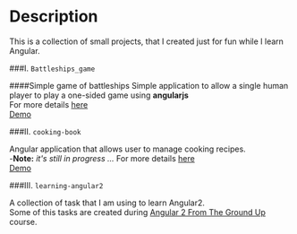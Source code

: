 Description
============

This is a collection of small projects, that I created just for fun while I learn Angular.


###I. `Battleships_game`

####Simple game of battleships
Simple application to allow a single human player to play a one-sided game using **angularjs** <br />
For more details [here](https://github.com/oNora/angularjs_projects/tree/master/Battleships_game) <br />
[Demo](http://onora.github.io/angularjs_projects/Battleships_game/)

###II. `cooking-book`

Angular application that allows user to manage cooking recipes. <br />
-**Note:**  *it's still in progress ...*
For more details [here](https://github.com/oNora/angularjs_projects/tree/master/cooking-book) <br />
[Demo](http://onora.github.io/angularjs_projects/cooking-book)
 

###III. `learning-angular2`

A collection of task that I am using to learn Angular2. <br />
Some of this tasks are created during [Angular 2 From The Ground Up](https://www.udemy.com/angular-2-from-the-ground-up/) course.
